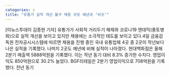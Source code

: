 ```yaml
---
categories: c
title: "유통가 실적 개선 불구 채용 규모 예년과 ‘비슷’"
---
```

[이뉴스투데이 김종현 기자] 유통가가 사회적 거리두기 해제와 코로나19 엔데믹(풍토병화)으로 실적 개선을 보이고 있지만 채용에는 소극적인 태도를 보이고 있다.4일 금융감독원 전자공시시스템에 따르면 채용을 진행 중인 국내 유통업체 4곳 중 2곳이 작년보다 나은 실적을 기록했다. 나머지 2곳도 예년에 비해 실적이 나아졌다. 현대백화점은 올해 2분기 매출액 5888억원을 기록했다. 이는 작년 동기 대비 8.3% 증가한 수치다. 영업이익도 850억원으로 30.2% 늘었다. BGF리테일은 2분기 영업이익으로 708억원을 기록했다. 전년 동기